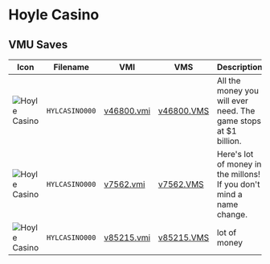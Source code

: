 # Hoyle Casino

## VMU Saves

| Icon | Filename | VMI | VMS | Description |
|------|----------|-----|-----|-------------|
| ![Hoyle Casino](../icons/HYLCASINO000.GIF) | `HYLCASINO000` | [v46800.vmi](v46800.vmi) | [v46800.VMS](v46800.VMS) | All the money you will ever need. The game stops at $1 billion. 
| ![Hoyle Casino](../icons/HYLCASINO000.GIF) | `HYLCASINO000` | [v7562.vmi](v7562.vmi) | [v7562.VMS](v7562.VMS) | Here's lot of money in the millons! If you don't mind a name change. 
| ![Hoyle Casino](../icons/HYLCASINO000.GIF) | `HYLCASINO000` | [v85215.vmi](v85215.vmi) | [v85215.VMS](v85215.VMS) | lot of money 
